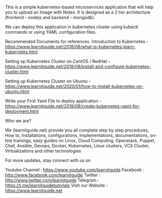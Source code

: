 This is a simple kubernetes-based microservices application that will help you to upload an Image with Notes. It is designed as a 2 tier architecture (frontend - nodejs and backend - mongodb).

We can deploy this application in kubernetes cluster using kubectl commands or using YAML configuration files.

Recommended Documents for references.
Introduction to Kubernetes - https://www.learnitguide.net/2018/08/what-is-kubernetes-learn-kubernetes.html

Setting up Kubernetes Cluster on CentOS / RedHat - https://www.learnitguide.net/2018/08/install-and-configure-kubernetes-cluster.html

Setting up Kubernetes Cluster on Ubuntu - https://www.learnitguide.net/2020/01/how-to-install-kubernetes-on-ubuntu.html

Write your First Yaml File to deploy application - https://www.learnitguide.net/2018/08/create-kubernetes-yaml-for-deployment.html


Who we are?

We (learnitguide.net) provide you all complete step by step procedures, How to, Installations, configurations, Implementations, documentations, on-line trainings, easy guides on Linux, Cloud Computing, Openstack, Puppet, Chef, Ansible, Devops, Docker, Kubernetes, Linux clusters, VCS Cluster, Virtualizations and other technologies

For more updates, stay connect with us on

Youtube Channel : https://www.youtube.com/learnitguide
Facebook : http://www.facebook.com/learnitguide
Twitter : http://www.twitter.com/learnitguide
Telegram : https://t.me/learnitguidetutorials
Visit our Website : https://www.learnitguide.net
